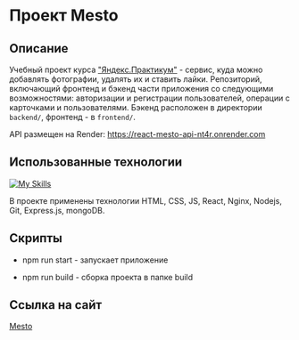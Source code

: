 # Проект Mesto

## Описание

Учебный проект курса ["Яндекс.Практикум"](https://practicum.yandex.ru/) - сервис, куда можно добавлять фотографии, удалять их и ставить лайки.
Репозиторий, включающий фронтенд и бэкенд части приложения со следующими возможностями: авторизации и регистрации пользователей, операции с карточками и пользователями. Бэкенд расположен в директории `backend/`, фронтенд - в `frontend/`.

API размещен на Render: https://react-mesto-api-nt4r.onrender.com

## Использованные технологии

[![My Skills](https://skillicons.dev/icons?i=html,css,js,react,nginx,nodejs,express)](https://skillicons.dev)

В проекте применены технологии HTML, CSS, JS, React, Nginx, Nodejs, Git, Express.js, mongoDB.

## Скрипты

- npm run start - запускает приложение 

- npm run build - сборка проекта в папке build

## Ссылка на сайт

[Mesto](https://react-mesto-2a57.onrender.com)



